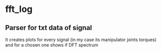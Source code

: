 # fft_log
Parser for txt data of signal
---
It creates plots for every signal (in my case its manipulator joints torques) and for a chosen one shows if DFT spectrum
